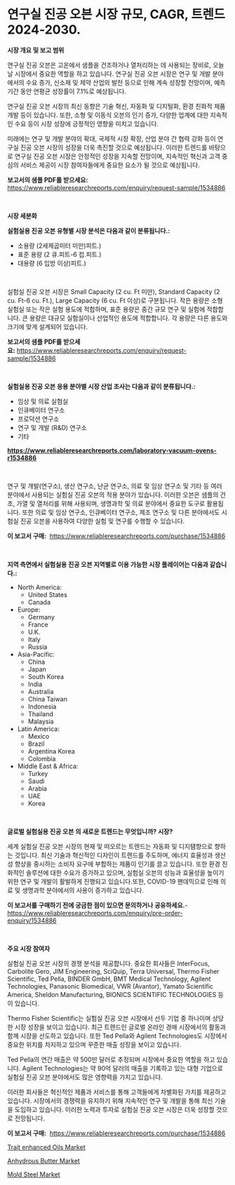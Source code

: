 <p><h1>연구실 진공 오븐 시장 규모, CAGR, 트렌드 2024-2030.</h1></p><p><strong>시장 개요 및 보고 범위</strong></p>
<p><p>연구실 진공 오븐은 고온에서 샘플을 건조하거나 열처리하는 데 사용되는 장비로, 오늘날 시장에서 중요한 역할을 하고 있습니다. 연구실 진공 오븐 시장은 연구 및 개발 분야에서의 수요 증가, 신소재 및 제약 산업의 발전 등으로 인해 계속 성장할 전망이며, 예측 기간 동안 연평균 성장률이 7.1%로 예상됩니다.</p><p>연구실 진공 오븐 시장의 최신 동향은 기술 혁신, 자동화 및 디지털화, 환경 친화적 제품 개발 등이 있습니다. 또한, 소형 및 이동식 오븐의 인기 증가, 다양한 업계에 대한 지속적인 수요 등이 시장 성장에 긍정적인 영향을 미치고 있습니다.</p><p>미래에는 연구 및 개발 분야의 확대, 국제적 시장 확장, 산업 분야 간 협력 강화 등이 연구실 진공 오븐 시장의 성장을 더욱 촉진할 것으로 예상됩니다. 이러한 트렌드를 바탕으로 연구실 진공 오븐 시장은 안정적인 성장을 지속할 전망이며, 지속적인 혁신과 고객 중심의 서비스 제공이 시장 참여자들에게 중요한 요소가 될 것으로 예상됩니다.</p></p>
<p><strong>보고서의 샘플 PDF를 받으세요:</strong> <a href="https://www.reliableresearchreports.com/enquiry/request-sample/1534886">https://www.reliableresearchreports.com/enquiry/request-sample/1534886</a></p>
<p>&nbsp;</p>
<p><strong>시장 세분화</strong></p>
<p><strong>실험실용 진공 오븐 유형별 시장 분석은 다음과 같이 분류됩니다.:</strong></p>
<p><ul><li>소용량 (2세제곱미터 미만)피트.)</li><li>표준 용량 (2 큐.피트-6 컵.피트.)</li><li>대용량 (6 입방 이상)피트.)</li></ul></p>
<p>&nbsp;</p>
<p><p>실험실 진공 오븐 시장은 Small Capacity (2 cu. Ft 미만), Standard Capacity (2 cu. Ft-6 cu. Ft.), Large Capacity (6 cu. Ft 이상)로 구분됩니다. 작은 용량은 소형 실험실 또는 작은 실험 용도에 적합하며, 표준 용량은 중간 규모 연구 및 실험에 적합합니다. 큰 용량은 대규모 실험실이나 산업적인 용도에 적합합니다. 각 용량은 다른 용도와 크기에 맞게 설계되어 있습니다.</p></p>
<p><strong>보고서의 샘플 PDF를 받으세요:</strong>&nbsp;<a href="https://www.reliableresearchreports.com/enquiry/request-sample/1534886">https://www.reliableresearchreports.com/enquiry/request-sample/1534886</a></p>
<p>&nbsp;</p>
<p><strong> 실험실용 진공 오븐 응용 분야별 시장 산업 조사는 다음과 같이 분류됩니다.:</strong></p>
<p><ul><li>임상 및 의료 실험실</li><li>인큐베이터 연구소</li><li>프로덕션 연구소</li><li>연구 및 개발 (R&D) 연구소</li><li>기타</li></ul></p>
<p><strong><a href="https://www.reliableresearchreports.com/laboratory-vacuum-ovens-r1534886">https://www.reliableresearchreports.com/laboratory-vacuum-ovens-r1534886</a></strong></p>
<p>&nbsp;</p>
<p><p>연구 및 개발(연구소), 생산 연구소, 난균 연구소, 의료 및 임상 연구소 및 기타 등 여러 분야에서 사용되는 실험실 진공 오븐의 적용 분야가 있습니다. 이러한 오븐은 샘플의 건조, 가열 및 열처리를 위해 사용되며, 생명과학 및 의료 분야에서 중요한 도구로 활용됩니다. 또한 의료 및 임상 연구소, 인큐베이터 연구소, 제조 연구소 및 다른 분야에서도 시험실 진공 오븐을 사용하여 다양한 실험 및 연구를 수행할 수 있습니다.</p></p>
<p><strong>이 보고서 구매:</strong>&nbsp; <a href="https://www.reliableresearchreports.com/purchase/1534886">https://www.reliableresearchreports.com/purchase/1534886</a></p>
<p>&nbsp;</p>
<p><strong>지역 측면에서 실험실용 진공 오븐 지역별로 이용 가능한 시장 플레이어는 다음과 같습니다.:</strong></p>
<p><ul>
    <li>
        North America:
        <ul>
            <li>United States</li>
            <li>Canada</li>
        </ul>
    </li>
    <li>
        Europe:
        <ul>
            <li>Germany</li>
            <li>France</li>
            <li>U.K.</li>
            <li>Italy</li>
            <li>Russia</li>
        </ul>
    </li>
    <li>
        Asia-Pacific:
        <ul>
            <li>China</li>
            <li>Japan</li>
            <li>South Korea</li>
            <li>India</li>
            <li>Australia</li>
            <li>China Taiwan</li>
            <li>Indonesia</li>
            <li>Thailand</li>
            <li>Malaysia</li>
        </ul>
    </li>
    <li>
        Latin America:
        <ul>
            <li>Mexico</li>
            <li>Brazil</li>
            <li>Argentina Korea</li>
            <li>Colombia</li>
        </ul>
    </li>
    <li>
        Middle East & Africa:
        <ul>
            <li>Turkey</li>
            <li>Saudi</li>
            <li>Arabia</li>
            <li>UAE</li>
            <li>Korea</li>
        </ul>
    </li>
    </ul></p>
<p>&nbsp;</p>
<p><strong>글로벌 실험실용 진공 오븐 의 새로운 트렌드는 무엇입니까? 시장?</strong></p>
<p><p>세계 실험실 진공 오븐 시장의 현재 및 떠오르는 트렌드는 자동화 및 디지턤향으로 향하는 것입니다. 최신 기술과 혁신적인 디자인이 트렌드를 주도하며, 에너지 효율성과 생산성 향상을 중시하는 소비자 요구에 부합하는 제품이 인기를 끌고 있습니다. 또한 환경 친화적인 솔루션에 대한 수요가 증가하고 있으며, 실험실 오븐의 성능과 효율성을 높이기 위한 연구 및 개발이 활발하게 진행되고 있습니다.또한, COVID-19 팬데믹으로 인해 의료 및 생명과학 분야에서의 사용이 증가하고 있습니다.</p></p>
<p><strong>이 보고서를 구매하기 전에 궁금한 점이 있으면 문의하거나 공유하세요.</strong>- <a href="https://www.reliableresearchreports.com/enquiry/pre-order-enquiry/1534886">https://www.reliableresearchreports.com/enquiry/pre-order-enquiry/1534886</a></p>
<p>&nbsp;</p>
<p><strong>주요 시장 참여자</strong></p>
<p><p>실험실 진공 오븐 시장의 경쟁 분석을 제공합니다. 중요한 회사들은 InterFocus, Carbolite Gero, JIM Engineering, SciQuip, Terra Universal, Thermo Fisher Scientific, Ted Pella, BINDER GmbH, BMT Medical Technology, Agilent Technologies, Panasonic Biomedical, VWR (Avantor), Yamato Scientific America, Sheldon Manufacturing, BIONICS SCIENTIFIC TECHNOLOGIES 등이 있습니다. </p><p>Thermo Fisher Scientific는 실험실 진공 오븐 시장에서 선두 기업 중 하나이며 상당한 시장 성장을 보이고 있습니다. 최근 트렌드인 글로벌 온라인 경매 시장에서의 활동과 함께 시장을 선도하고 있습니다. 또한 Ted Pella와 Agilent Technologies도 시장에서 중요한 위치를 차지하고 있으며 꾸준한 매출 성장을 보이고 있습니다.</p><p>Ted Pella의 연간 매출은 약 500만 달러로 추정되며 시장에서 중요한 역할을 하고 있습니다. Agilent Technologies는 약 90억 달러의 매출을 기록하고 있는 대형 기업으로 실험실 진공 오븐 분야에서도 많은 영향력을 가지고 있습니다.</p><p>이러한 회사들은 혁신적인 제품과 서비스를 통해 고객들에게 차별화된 가치를 제공하고 있습니다. 시장에서의 경쟁력을 유지하기 위해 지속적인 연구 및 개발을 통해 최신 기술을 도입하고 있습니다. 이러한 노력과 투자로 실험실 진공 오븐 시장은 더욱 성장할 것으로 전망됩니다.</p></p>
<p><strong>이 보고서 구매:</strong>&nbsp;&nbsp;<a href="https://www.reliableresearchreports.com/purchase/1534886">https://www.reliableresearchreports.com/purchase/1534886</a></p>
<p><p><a href="https://github.com/lataunyatinikmelvin59ilbd0dv/Market-Research-Report-List-2/blob/main/trait-enhanced-oils-market.md">Trait enhanced Oils Market</a></p><p><a href="https://github.com/pgtimber/Market-Research-Report-List-2/blob/main/anhydrous-butter-market.md">Anhydrous Butter Market</a></p><p><a href="https://unruly-ladybug-44b.notion.site/Mold-Steel-Market-Size-Growth-and-Forecast-from-2024-2031-eca16cc50ce54b7eb49f2383d1e0f993">Mold Steel Market</a></p></p>